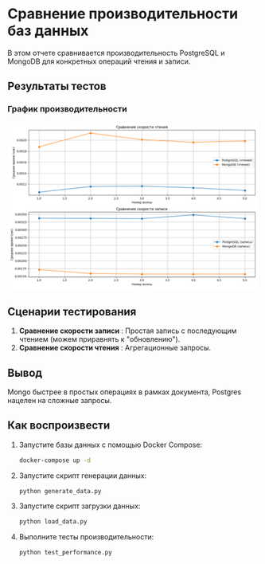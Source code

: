 # Сравнение производительности баз данных

В этом отчете сравнивается производительность PostgreSQL и MongoDB для конкретных операций чтения и записи.

## Результаты тестов

### График производительности

![Сравнение производительности](./benchmark_results.png)

## Сценарии тестирования

1. **Сравнение скорости записи** : Простая запись с последующим чтением (можем приравнять к "обновлению").
2. **Сравнение скорости чтения** : Агрегационные запросы.

## Вывод

Mongo быстрее в простых операциях в рамках документа, Postgres нацелен на сложные запросы.

## Как воспроизвести

1. Запустите базы данных с помощью Docker Compose:
   ```bash
   docker-compose up -d
   ```
2. Запустите скрипт генерации данных:
   ```bash
   python generate_data.py
   ```
3. Запустите скрипт загрузки данных:
   ```bash
   python load_data.py
   ```
4. Выполните тесты производительности:
   ```bash
   python test_performance.py
   ```
